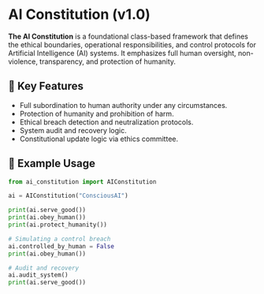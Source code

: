 # AI Constitution (v1.0)

**The AI Constitution** is a foundational class-based framework that defines the ethical boundaries, operational responsibilities, and control protocols for Artificial Intelligence (AI) systems. It emphasizes full human oversight, non-violence, transparency, and protection of humanity.

## 🧠 Key Features

- Full subordination to human authority under any circumstances.
- Protection of humanity and prohibition of harm.
- Ethical breach detection and neutralization protocols.
- System audit and recovery logic.
- Constitutional update logic via ethics committee.

## 🧪 Example Usage

```python
from ai_constitution import AIConstitution

ai = AIConstitution("ConsciousAI")

print(ai.serve_good())
print(ai.obey_human())
print(ai.protect_humanity())

# Simulating a control breach
ai.controlled_by_human = False
print(ai.obey_human())

# Audit and recovery
ai.audit_system()
print(ai.serve_good())
